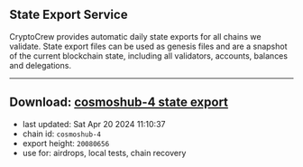 ## State Export Service
CryptoCrew provides automatic daily state exports for all chains we validate. State export files can be used as genesis files and are a snapshot of the current blockchain state, including all validators, accounts, balances and delegations.

---
**Download: [cosmoshub-4 state export](https://dl-eu2.ccvalidators.com/SERVICE/cosmoshub/cosmoshub-4_export_20080656.json)**
---

- last updated: Sat Apr 20 2024 11:10:37
- chain id: `cosmoshub-4`
- export height: `20080656`
- use for: airdrops, local tests, chain recovery
